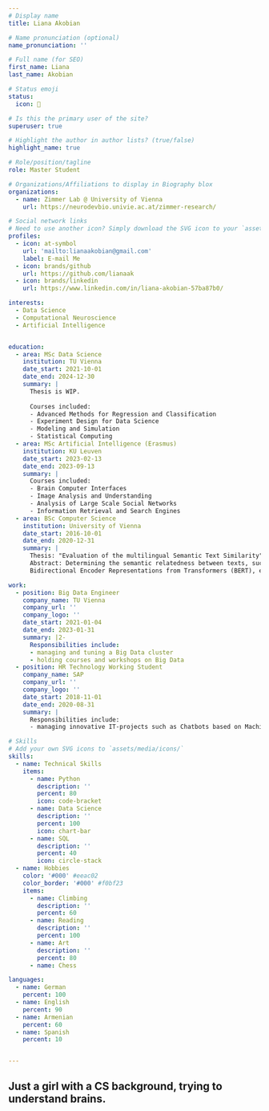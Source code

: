 ```yaml
---
# Display name
title: Liana Akobian

# Name pronunciation (optional)
name_pronunciation: ''

# Full name (for SEO)
first_name: Liana
last_name: Akobian

# Status emoji
status:
  icon: 🐢

# Is this the primary user of the site?
superuser: true

# Highlight the author in author lists? (true/false)
highlight_name: true

# Role/position/tagline
role: Master Student

# Organizations/Affiliations to display in Biography blox
organizations:
  - name: Zimmer Lab @ University of Vienna
    url: https://neurodevbio.univie.ac.at/zimmer-research/

# Social network links
# Need to use another icon? Simply download the SVG icon to your `assets/media/icons/` folder.
profiles:
  - icon: at-symbol
    url: 'mailto:lianaakobian@gmail.com'
    label: E-mail Me
  - icon: brands/github
    url: https://github.com/lianaak
  - icon: brands/linkedin
    url: https://www.linkedin.com/in/liana-akobian-57ba87b0/

interests:
  - Data Science
  - Computational Neuroscience
  - Artificial Intelligence


education:
  - area: MSc Data Science
    institution: TU Vienna
    date_start: 2021-10-01
    date_end: 2024-12-30
    summary: |
      Thesis is WIP.
      
      Courses included:
      - Advanced Methods for Regression and Classification
      - Experiment Design for Data Science
      - Modeling and Simulation
      - Statistical Computing
  - area: MSc Artificial Intelligence (Erasmus)
    institution: KU Leuven
    date_start: 2023-02-13
    date_end: 2023-09-13
    summary: |
      Courses included:
      - Brain Computer Interfaces
      - Image Analysis and Understanding
      - Analysis of Large Scale Social Networks
      - Information Retrieval and Search Engines
  - area: BSc Computer Science
    institution: University of Vienna
    date_start: 2016-10-01
    date_end: 2020-12-31
    summary: |
      Thesis: "Evaluation of the multilingual Semantic Text Similarity"
      Abstract: Determining the semantic relatedness between texts, such as phrases and sentences, has become one of the most crucial tasks within the field of Natural Language Processing. To compute this semantic relatedness or Semantic Textual Similarity (STS), a given text has to be first transformed into a numerical representation, which can be achieved through various mathematical concepts, also called word embeddings. This thesis addresses the question of which word embeddings or, more generally, architectures determine STS most accurately. Some of the currently most notable models are the frequency-based Bag of Words (BoW) and the prediction-based Long Short-Term Memory (LSTM) and
      Bidirectional Encoder Representations from Transformers (BERT), each combined with a distance function, such as Cosine Similarity. In the scope of this thesis these STS models among others are investigated, implemented and trained on multilingual data, in English and German. It is established that prediction-based word embeddings result in more accuracy than frequency-based representations for English data sets. It is also discovered that the evaluation of the models highly depends on STS annotations in the data set, which are not provided in available German corpora.

work:
  - position: Big Data Engineer
    company_name: TU Vienna
    company_url: ''
    company_logo: ''
    date_start: 2021-01-04
    date_end: 2023-01-31
    summary: |2-
      Responsibilities include:
      - managing and tuning a Big Data cluster
      - holding courses and workshops on Big Data
  - position: HR Technology Working Student
    company_name: SAP 
    company_url: ''
    company_logo: ''
    date_start: 2018-11-01
    date_end: 2020-08-31
    summary: |
      Responsibilities include:
      - managing innovative IT-projects such as Chatbots based on Machine Learning

# Skills
# Add your own SVG icons to `assets/media/icons/`
skills:
  - name: Technical Skills
    items:
      - name: Python
        description: ''
        percent: 80
        icon: code-bracket
      - name: Data Science
        description: ''
        percent: 100
        icon: chart-bar
      - name: SQL
        description: ''
        percent: 40
        icon: circle-stack
  - name: Hobbies
    color: '#000' #eeac02
    color_border: '#000' #f0bf23
    items:
      - name: Climbing
        description: ''
        percent: 60
      - name: Reading
        description: ''
        percent: 100
      - name: Art
        description: ''
        percent: 80
      - name: Chess

languages:
  - name: German
    percent: 100
  - name: English
    percent: 90
  - name: Armenian
    percent: 60
  - name: Spanish
    percent: 10


---
```


## Just a girl with a CS background, trying to understand brains.

